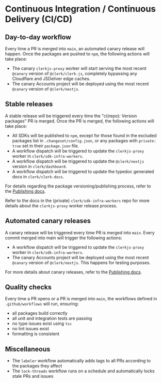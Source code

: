 # Continuous Integration / Continuous Delivery (CI/CD)

## Day-to-day workflow

Every time a PR is merged into `main`, an automated canary release will happen. Once the packages are pushed to `npm`, the following actions will take place:

- The canary `clerkjs-proxy` worker will start serving the most recent `@canary` version of `@clerk/clerk-js`, completely bypassing any Cloudflare and JSDeliver edge caches.
- The canary Accounts project will be deployed using the most recent `@canary` version of `@clerk/nextjs`.

## Stable releases

A stable release will be triggered every time the "ci(repo): Version packages" PR is merged. Once the PR is merged, the following actions will take place:

- All SDKs will be published to `npm`, except for those found in the excluded packages list in `.changeset/config.json`, or any packages with `private: true` set in their `package.json` file.
- A workflow dispatch will be triggered to update the `clerkjs-proxy` worker in `clerk/sdk-infra-workers`.
- A workflow dispatch will be triggered to update the `@clerk/nextjs` version in `clerk/dashboard`.
- A workflow dispatch will be triggered to update the typedoc generated docs in `clerk/clerk-docs`.

For details regarding the package versioning/publishing process, refer to the [Publishing docs](https://github.com/clerk/javascript/blob/main/docs/PUBLISH.md).

Refer to the docs in the (private) `clerk/sdk-infra-workers` repo for more details about the `clerkjs-proxy` worker release process.

## Automated canary releases

A canary release will be triggered every time PR is merged into `main`. Every commit merged into main will trigger the following actions:

- A workflow dispatch will be triggered to update the `clerkjs-proxy` worker in `clerk/sdk-infra-workers`.
- The canary Accounts project will be deployed using the most recent `@canary` version of `@clerk/nextjs`. This happens for testing purposes.

For more details about canary releases, refer to the [Publishing docs](https://github.com/clerk/javascript/blob/main/docs/PUBLISH.md).

## Quality checks

Every time a PR opens or a PR is merged into `main`, the workflows defined in `.github/workflows` will run, ensuring:

- all packages build correctly
- all unit and integration tests are passing
- no type issues exist using `tsc`
- no lint issues exist
- formatting is consistent

## Miscellaneous

- The `labeler` workflow automatically adds tags to all PRs according to the packages they affect
- The `lock-threads` workflow runs on a schedule and automatically locks stale PRs and issues
